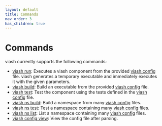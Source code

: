 ```yaml
---
layout: default
title: Commands
nav_order: 3
has_children: true
---
```


# Commands

viash currently supports the following commands:

  - [viash run](run.md): Executes a viash component from the provided
    [viash config](/config) file. viash generates a temporary executable
    and immediately executes it with the given parameters.
  - [viash build](build.md): Build an executable from the provided
    [viash config](/config) file.
  - [viash test](test.md): Test the component using the tests defined in
    the [viash config](/config) file.
  - [viash ns build](ns-build.md): Build a namespace from many [viash
    config](/config) files.
  - [viash ns test](ns-test.md): Test a namespace containing many [viash
    config](/config) files.
  - [viash ns list](ns-list.md): List a namespace containing many [viash
    config](/config) files.
  - [viash config view](config-view.md): View the config file after
    parsing.
